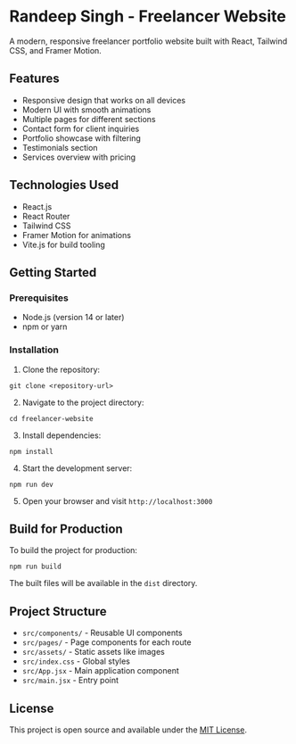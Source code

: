 # Randeep Singh - Freelancer Website

A modern, responsive freelancer portfolio website built with React, Tailwind CSS, and Framer Motion.

## Features

- Responsive design that works on all devices
- Modern UI with smooth animations
- Multiple pages for different sections
- Contact form for client inquiries
- Portfolio showcase with filtering
- Testimonials section
- Services overview with pricing

## Technologies Used

- React.js
- React Router
- Tailwind CSS
- Framer Motion for animations
- Vite.js for build tooling

## Getting Started

### Prerequisites

- Node.js (version 14 or later)
- npm or yarn

### Installation

1. Clone the repository:
```
git clone <repository-url>
```

2. Navigate to the project directory:
```
cd freelancer-website
```

3. Install dependencies:
```
npm install
```

4. Start the development server:
```
npm run dev
```

5. Open your browser and visit `http://localhost:3000`

## Build for Production

To build the project for production:

```
npm run build
```

The built files will be available in the `dist` directory.

## Project Structure

- `src/components/` - Reusable UI components
- `src/pages/` - Page components for each route
- `src/assets/` - Static assets like images
- `src/index.css` - Global styles
- `src/App.jsx` - Main application component
- `src/main.jsx` - Entry point

## License

This project is open source and available under the [MIT License](LICENSE). 